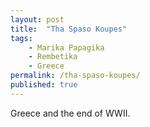 ```yaml
---
layout: post
title:  "Tha Spaso Koupes"
tags: 
    - Marika Papagika
    - Rembetika
    - Greece
permalink: /tha-spaso-koupes/
published: true
---
```


Greece and the end of WWII.
